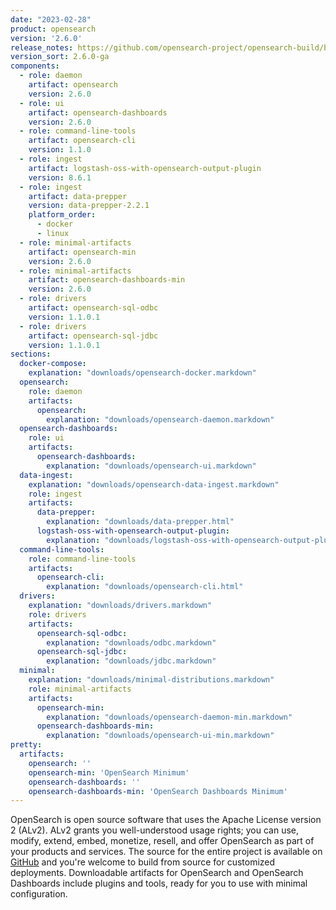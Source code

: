 ```yaml
---
date: "2023-02-28"
product: opensearch
version: '2.6.0'
release_notes: https://github.com/opensearch-project/opensearch-build/blob/main/release-notes/opensearch-release-notes-2.6.0.md
version_sort: 2.6.0-ga
components:
  - role: daemon
    artifact: opensearch
    version: 2.6.0
  - role: ui
    artifact: opensearch-dashboards
    version: 2.6.0
  - role: command-line-tools
    artifact: opensearch-cli
    version: 1.1.0
  - role: ingest
    artifact: logstash-oss-with-opensearch-output-plugin
    version: 8.6.1
  - role: ingest
    artifact: data-prepper
    version: data-prepper-2.2.1
    platform_order:
      - docker
      - linux
  - role: minimal-artifacts
    artifact: opensearch-min
    version: 2.6.0
  - role: minimal-artifacts
    artifact: opensearch-dashboards-min
    version: 2.6.0
  - role: drivers
    artifact: opensearch-sql-odbc
    version: 1.1.0.1
  - role: drivers
    artifact: opensearch-sql-jdbc
    version: 1.1.0.1
sections:
  docker-compose:
    explanation: "downloads/opensearch-docker.markdown"
  opensearch:
    role: daemon
    artifacts:
      opensearch:
        explanation: "downloads/opensearch-daemon.markdown"
  opensearch-dashboards:
    role: ui
    artifacts:
      opensearch-dashboards:
        explanation: "downloads/opensearch-ui.markdown"
  data-ingest:
    explanation: "downloads/opensearch-data-ingest.markdown"
    role: ingest
    artifacts:
      data-prepper:
        explanation: "downloads/data-prepper.html"
      logstash-oss-with-opensearch-output-plugin:
        explanation: "downloads/logstash-oss-with-opensearch-output-plugin.markdown"
  command-line-tools:
    role: command-line-tools
    artifacts:
      opensearch-cli:
        explanation: "downloads/opensearch-cli.html"
  drivers:
    explanation: "downloads/drivers.markdown"
    role: drivers
    artifacts:
      opensearch-sql-odbc:
        explanation: "downloads/odbc.markdown"
      opensearch-sql-jdbc:
        explanation: "downloads/jdbc.markdown"
  minimal:
    explanation: "downloads/minimal-distributions.markdown"
    role: minimal-artifacts
    artifacts:
      opensearch-min:
        explanation: "downloads/opensearch-daemon-min.markdown"
      opensearch-dashboards-min:
        explanation: "downloads/opensearch-ui-min.markdown"
pretty:
  artifacts:
    opensearch: ''
    opensearch-min: 'OpenSearch Minimum'
    opensearch-dashboards: ''
    opensearch-dashboards-min: 'OpenSearch Dashboards Minimum'
---
```

OpenSearch is open source software that uses the Apache License version 2 (ALv2). ALv2 grants you well-understood usage rights; you can use, modify, extend, embed, monetize, resell, and offer OpenSearch as part of your products and services. The source for the entire project is available on [GitHub](https://github.com/opensearch-project/) and you're welcome to build from source for customized deployments. Downloadable artifacts for OpenSearch and OpenSearch Dashboards include plugins and tools, ready for you to use with minimal configuration.
